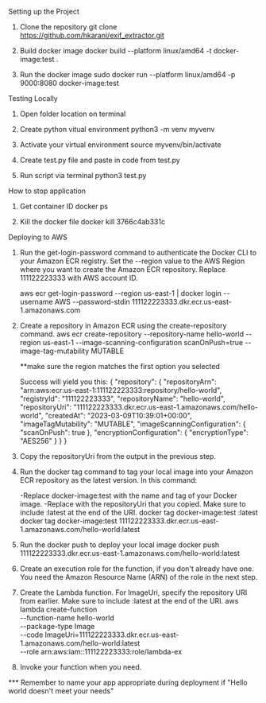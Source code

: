Setting up the Project

1. Clone the repository
    git clone https://github.com/hkarani/exif_extractor.git

2. Build docker image
    docker build --platform linux/amd64 -t docker-image:test . 

3. Run the docker image
    sudo docker run --platform linux/amd64 -p 9000:8080 docker-image:test

Testing Locally
1. Open folder location on terminal

2. Create python vitual environment
    python3 -m venv myvenv

3. Activate your virtual environment
    source myvenv/bin/activate

4. Create test.py file and paste in code from test.py

5. Run script via terminal
    python3 test.py

How to stop application

1. Get container ID
    docker ps

2. Kill the docker file
    docker kill 3766c4ab331c


Deploying to AWS

1. Run the get-login-password command to authenticate the Docker CLI to your Amazon ECR registry.
Set the --region value to the AWS Region where you want to create the Amazon ECR repository.
Replace 111122223333 with AWS account ID.


    aws ecr get-login-password --region us-east-1 | docker login --username AWS --password-stdin 111122223333.dkr.ecr.us-east-1.amazonaws.com

2. Create a repository in Amazon ECR using the create-repository command.
    aws ecr create-repository --repository-name hello-world --region us-east-1 --image-scanning-configuration scanOnPush=true --image-tag-mutability MUTABLE

    **make sure the region matches the first option you selected

    Success will yield you this:
    {
    "repository": {
        "repositoryArn": "arn:aws:ecr:us-east-1:111122223333:repository/hello-world",
        "registryId": "111122223333",
        "repositoryName": "hello-world",
        "repositoryUri": "111122223333.dkr.ecr.us-east-1.amazonaws.com/hello-world",
        "createdAt": "2023-03-09T10:39:01+00:00",
        "imageTagMutability": "MUTABLE",
        "imageScanningConfiguration": {
            "scanOnPush": true
        },
        "encryptionConfiguration": {
            "encryptionType": "AES256"
        }
        }
    }    

3. Copy the repositoryUri from the output in the previous step.

4. Run the docker tag command to tag your local image into your Amazon ECR repository as the latest version. In this command:

    -Replace docker-image:test with the name and tag of your Docker image.
    -Replace <ECRrepositoryUri> with the repositoryUri that you copied. Make sure to include :latest at the end of the URI.
        docker tag docker-image:test <ECRrepositoryUri>:latest
        docker tag docker-image:test 111122223333.dkr.ecr.us-east-1.amazonaws.com/hello-world:latest

5. Run the docker push to deploy your local image
        docker push 111122223333.dkr.ecr.us-east-1.amazonaws.com/hello-world:latest

6. Create an execution role for the function, if you don't already have one. You need the Amazon Resource Name (ARN) of the role in the next step.

7. Create the Lambda function. For ImageUri, specify the repository URI from earlier. Make sure to include :latest at the end of the URI.
        aws lambda create-function \
        --function-name hello-world \
        --package-type Image \
        --code ImageUri=111122223333.dkr.ecr.us-east-1.amazonaws.com/hello-world:latest \
        --role arn:aws:iam::111122223333:role/lambda-ex

8. Invoke your function when you need.

*** Remember to name your app appropriate during deployment if "Hello world doesn't meet your needs"


